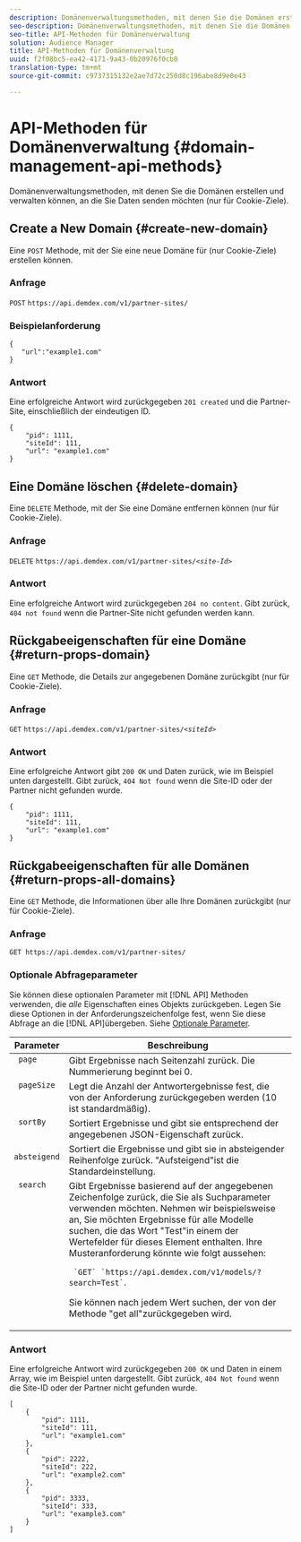 ```yaml
---
description: Domänenverwaltungsmethoden, mit denen Sie die Domänen erstellen und verwalten können, an die Sie Daten senden möchten (nur für Cookie-Ziele).
seo-description: Domänenverwaltungsmethoden, mit denen Sie die Domänen erstellen und verwalten können, an die Sie Daten senden möchten (nur für Cookie-Ziele).
seo-title: API-Methoden für Domänenverwaltung
solution: Audience Manager
title: API-Methoden für Domänenverwaltung
uuid: f2f08bc5-ea42-4171-9a43-0b20976f0cb0
translation-type: tm+mt
source-git-commit: c9737315132e2ae7d72c250d8c196abe8d9e0e43

---
```



# API-Methoden für Domänenverwaltung {#domain-management-api-methods}

Domänenverwaltungsmethoden, mit denen Sie die Domänen erstellen und verwalten können, an die Sie Daten senden möchten (nur für Cookie-Ziele).

<!-- c_partner_site.xml -->

## Create a New Domain {#create-new-domain}

Eine `POST` Methode, mit der Sie eine neue Domäne für (nur Cookie-Ziele) erstellen können.

<!-- r_post_new_partner_site.xml -->

### Anfrage

`POST` `https://api.demdex.com/v1/partner-sites/`

### Beispielanforderung

```
{
   "url":"example1.com"
}
```

### Antwort

Eine erfolgreiche Antwort wird zurückgegeben `201 created` und die Partner-Site, einschließlich der eindeutigen ID.

```
{
    "pid": 1111,
    "siteId": 111,
    "url": "example1.com"
}
```

## Eine Domäne löschen {#delete-domain}

Eine `DELETE` Methode, mit der Sie eine Domäne entfernen können (nur für Cookie-Ziele).

<!-- r_delete_partner_site.xml -->

### Anfrage

`DELETE` `https://api.demdex.com/v1/partner-sites/`*`<site-Id>`*

### Antwort

Eine erfolgreiche Antwort wird zurückgegeben `204 no content`. Gibt zurück, `404 not found` wenn die Partner-Site nicht gefunden werden kann.

## Rückgabeeigenschaften für eine Domäne {#return-props-domain}

Eine `GET` Methode, die Details zur angegebenen Domäne zurückgibt (nur für Cookie-Ziele).

<!-- r_get_partner_site.xml -->

### Anfrage

`GET` `https://api.demdex.com/v1/partner-sites/`*`<siteId>`*

### Antwort

Eine erfolgreiche Antwort gibt `200 OK` und Daten zurück, wie im Beispiel unten dargestellt. Gibt zurück, `404 Not found` wenn die Site-ID oder der Partner nicht gefunden wurde.

```
{
    "pid": 1111,
    "siteId": 111,
    "url": "example1.com"
}
```

## Rückgabeeigenschaften für alle Domänen {#return-props-all-domains}

Eine `GET` Methode, die Informationen über alle Ihre Domänen zurückgibt (nur für Cookie-Ziele).

<!-- r_get_partner_sites.xml -->

### Anfrage

`GET https://api.demdex.com/v1/partner-sites/`

### Optionale Abfrageparameter

Sie können diese optionalen Parameter mit [!DNL API] Methoden verwenden, die *alle* Eigenschaften eines Objekts zurückgeben. Legen Sie diese Optionen in der Anforderungszeichenfolge fest, wenn Sie diese Abfrage an die [!DNL API]übergeben. Siehe [Optionale Parameter](../../api/rest-api-main/aam-api-getting-started.md#optional-api-query-parameters).

<table id="table_B05A8EE22C9A4C72B84A8479E1AB7D0A"> 
 <thead> 
  <tr> 
   <th colname="col1" class="entry"> Parameter </th> 
   <th colname="col2" class="entry"> Beschreibung </th> 
  </tr>
 </thead>
 <tbody> 
  <tr valign="top"> 
   <td colname="col1"><code> page</code> </td> 
   <td colname="col2"> Gibt Ergebnisse nach Seitenzahl zurück. Die Nummerierung beginnt bei 0. </td> 
  </tr> 
  <tr valign="top"> 
   <td colname="col1"><code> pageSize</code> </td> 
   <td colname="col2"> Legt die Anzahl der Antwortergebnisse fest, die von der Anforderung zurückgegeben werden (10 ist standardmäßig). </td>
  </tr>
  <tr valign="top"> 
   <td colname="col1"><code> sortBy</code> </td> 
   <td colname="col2"> Sortiert Ergebnisse und gibt sie entsprechend der angegebenen JSON-Eigenschaft zurück. </td>
  </tr>
  <tr valign="top"> 
   <td colname="col1"><code> absteigend</code> </td>
   <td colname="col2"> Sortiert die Ergebnisse und gibt sie in absteigender Reihenfolge zurück. "Aufsteigend"ist die Standardeinstellung. </td>
  </tr>
  <tr valign="top">
   <td colname="col1"><code> search</code> </td>
   <td colname="col2">Gibt Ergebnisse basierend auf der angegebenen Zeichenfolge zurück, die Sie als Suchparameter verwenden möchten. Nehmen wir beispielsweise an, Sie möchten Ergebnisse für alle Modelle suchen, die das Wort "Test"in einem der Wertefelder für dieses Element enthalten. Ihre Musteranforderung könnte wie folgt aussehen: <p><code> `GET` `https://api.demdex.com/v1/models/?search=Test`</code>. </p> <p>Sie können nach jedem Wert suchen, der von der Methode "get all"zurückgegeben wird. </p> </td>
  </tr> 
 </tbody> 
</table>

### Antwort

Eine erfolgreiche Antwort wird zurückgegeben `200 OK` und Daten in einem Array, wie im Beispiel unten dargestellt. Gibt zurück, `404 Not found` wenn die Site-ID oder der Partner nicht gefunden wurde.

```
[
    {
        "pid": 1111,
        "siteId": 111,
        "url": "example1.com"
    },
    {
        "pid": 2222,
        "siteId": 222,
        "url": "example2.com"
    },
    {
        "pid": 3333,
        "siteId": 333,
        "url": "example3.com"
    }
]
```
